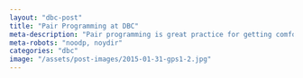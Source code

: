 ```yaml
---
layout: "dbc-post"
title: "Pair Programming at DBC"
meta-description: "Pair programming is great practice for getting comfortable with coding and to learn from and teach each other."
meta-robots: "noodp, noydir"
categories: "dbc"
image: "/assets/post-images/2015-01-31-gps1-2.jpg"
---
```

<!-- <h4>Phase 0 Unit 1 Week 3 | GPS 1.2</h4>
<span class="meta">Jan 31, 2015</span>
<a href="http://jannypie.github.io/blog/gps1-2.html" title="Read more">Read this blog post</a> -->
